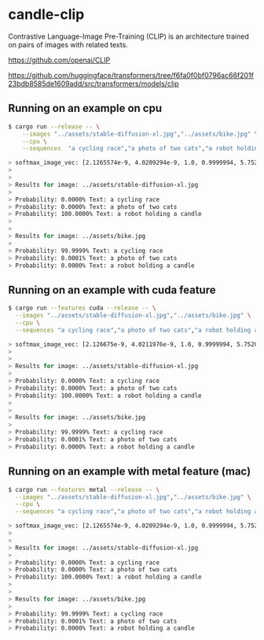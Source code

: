 # candle-clip

Contrastive Language-Image Pre-Training (CLIP) is an architecture trained on
pairs of images with related texts.

https://github.com/openai/CLIP

https://github.com/huggingface/transformers/tree/f6fa0f0bf0796ac66f201f23bdb8585de1609add/src/transformers/models/clip

## Running on an example on cpu

```bash
$ cargo run --release -- \
    --images "../assets/stable-diffusion-xl.jpg","../assets/bike.jpg" \
    --cpu \
    --sequences  "a cycling race","a photo of two cats","a robot holding a candle"

> softmax_image_vec: [2.1265574e-9, 4.0209294e-9, 1.0, 0.9999994, 5.752247e-7, 1.6381116e-9]
> 
> 
> Results for image: ../assets/stable-diffusion-xl.jpg
> 
> Probability: 0.0000% Text: a cycling race 
> Probability: 0.0000% Text: a photo of two cats 
> Probability: 100.0000% Text: a robot holding a candle 
> 
> 
> Results for image: ../assets/bike.jpg
> 
> Probability: 99.9999% Text: a cycling race 
> Probability: 0.0001% Text: a photo of two cats 
> Probability: 0.0000% Text: a robot holding a candle 
```

## Running on an example with cuda feature

```bash
$ cargo run --features cuda --release -- \
  --images "../assets/stable-diffusion-xl.jpg","../assets/bike.jpg" \
  --cpu \
  --sequences "a cycling race","a photo of two cats","a robot holding a candle"

> softmax_image_vec: [2.126675e-9, 4.0211976e-9, 1.0, 0.9999994, 5.752093e-7, 1.6380555e-9]
> 
> 
> Results for image: ../assets/stable-diffusion-xl.jpg
> 
> Probability: 0.0000% Text: a cycling race 
> Probability: 0.0000% Text: a photo of two cats 
> Probability: 100.0000% Text: a robot holding a candle 
> 
> 
> Results for image: ../assets/bike.jpg
> 
> Probability: 99.9999% Text: a cycling race 
> Probability: 0.0001% Text: a photo of two cats 
> Probability: 0.0000% Text: a robot holding a candle 
```



## Running on an example with metal feature (mac)

```bash
$ cargo run --features metal --release -- \
  --images "../assets/stable-diffusion-xl.jpg","../assets/bike.jpg" \
  --cpu \
  --sequences "a cycling race","a photo of two cats","a robot holding a candle"

> softmax_image_vec: [2.1265574e-9, 4.0209294e-9, 1.0, 0.9999994, 5.752247e-7, 1.6381116e-9]
> 
> 
> Results for image: ../assets/stable-diffusion-xl.jpg
> 
> Probability: 0.0000% Text: a cycling race 
> Probability: 0.0000% Text: a photo of two cats 
> Probability: 100.0000% Text: a robot holding a candle 
> 
> 
> Results for image: ../assets/bike.jpg
> 
> Probability: 99.9999% Text: a cycling race 
> Probability: 0.0001% Text: a photo of two cats 
> Probability: 0.0000% Text: a robot holding a candle 
```
